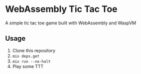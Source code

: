 # WebAssembly Tic Tac Toe

A simple tic tac toe game built with WebAssembly and WaspVM

## Usage

1. Clone this repository
2. `mix deps.get`
3. `mix run --no-halt`
4. Play some TTT
